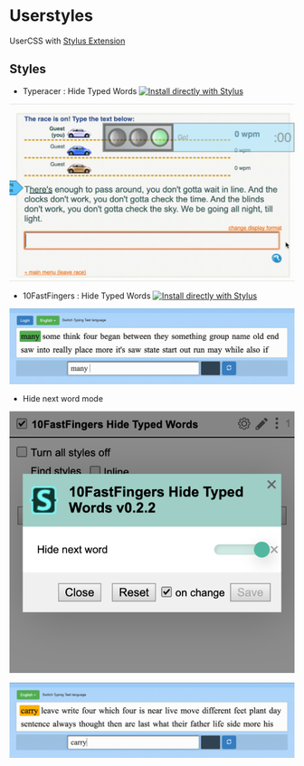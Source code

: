 # Userstyles

UserCSS with [Stylus Extension](https://github.com/openstyles/stylus/)

## Styles
- Typeracer : Hide Typed Words [![Install directly with Stylus](https://img.shields.io/badge/Install%20directly%20with-Stylus-00adad.svg)](https://raw.githubusercontent.com/narze/userscripts/master/userstyles/typeracer.user.css)

![Typeracer : Hide Typed Words](./typeracer.gif)

- 10FastFingers : Hide Typed Words [![Install directly with Stylus](https://img.shields.io/badge/Install%20directly%20with-Stylus-00adad.svg)](https://raw.githubusercontent.com/narze/userscripts/master/userstyles/10fastfingers.user.css)

![10FastFingers : Hide Typed Words](./10fastfingers.gif)

- Hide next word mode

![10FastFingers : Toggle Hide Next Word](./10fastfingers-hidenextword.png)

![10FastFingers : Hide Next Word Mode](./10fastfingers-hidenextword.gif)
